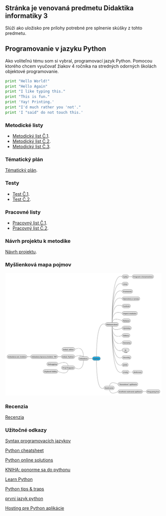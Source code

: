 ## Stránka je venovaná predmetu Didaktika informatiky 3

Slúži ako uložisko pre prílohy potrebné pre splnenie skúšky z tohto predmetu.


## Programovanie v jazyku Python

Ako voliteľnú tému som si vybral, programovací jazyk Python. Pomocou ktorého chcem vyučovať žiakov 4 ročníka na stredných odorných školách objektové programovanie.

```python
print "Hello World!"
print "Hello Again"
print "I like typing this."
print "This is fun."
print 'Yay! Printing.'
print "I'd much rather you 'not'."
print 'I "said" do not touch this.'

```

### Metodické listy

* [Metodický list Č.1](files/metodicky_list_python_01.pdf).
* [Metodický list Č.2](files/metodicky_list_python_02.pdf).
* [Metodický list Č.3](files/metodicky_list_python_03.pdf).

### Tématický plán

[Tématický plán](files/Matkulcik-tematický-plán.pdf).

### Testy
* [Test Č.1](files/Matkulcik_Test.pdf).
* [Test Č.2](files/Matkulcik_Test_02.pdf).

### Pracovné listy
* [Pracovný list Č.1](files/Matkulcik_pracovny_list.pdf).
* [Pracovný list Č.2](files/Matkulcik_pracovny_list_2.pdf).

### Návrh projektu k metodike
[Návrh projektu](files/projekt_didaktika_Matkulcik.pdf).

### Myšlienková mapa pojmov

![Myšlienková mapa](files/Matkulcik.map.svg)

### Recenzia

[Recenzia](files/Matkullcik_recenzia.pdf)

### Užitočné odkazy

[Syntax programovacích jazykov](https://syntaxdb.com/)

[Python cheatsheet](https://www.pythonsheets.com/)

[Python online solutions](http://code.runnable.com/?filter=Python&page=3&orderBy=popular)

[KNIHA: ponorme sa do pythonu](http://knihy.nic.cz/files/edice/python_3.pdf)

[Learn Python](http://learnpython.org/)

[Python tips & traps](https://www.airpair.com/python/posts/python-tips-and-traps)

[prvni jazyk python](http://macek.sandbox.cz/texty/prvni-jazyk-python/)

[Hosting pre Python aplikácie](https://rosti.cz/)
